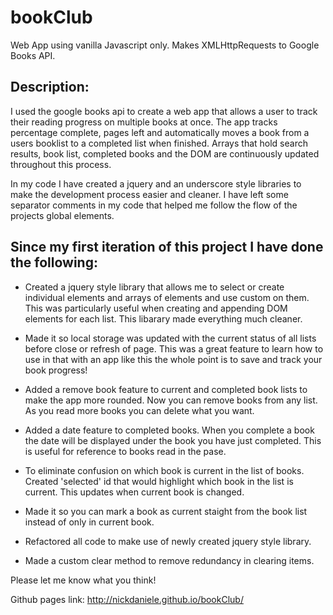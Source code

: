 # bookClub
Web App using vanilla Javascript only. Makes XMLHttpRequests to Google Books API.

## Description:
I used the google books api to create a web app that allows a user to track their reading progress on multiple books at once. The app tracks percentage complete, pages left and automatically moves a book from a users booklist to a completed list when finished. Arrays that hold search results, book list, completed books and the DOM are continuously updated throughout this process.

In my code I have created a jquery and an underscore style libraries to make the development process easier and cleaner. I have left some separator comments in my code that helped me follow the flow of the projects global elements.

## Since my first iteration of this project I have done the following: 

- Created a jquery style library that allows me to select or create individual elements and arrays of elements and use custom on them. This was particularly useful when creating and appending DOM elements for each list. This libarary made everything much cleaner.

- Made it so local storage was updated with the current status of all lists before close or refresh of page. This was a great feature to learn how to use in that with an app like this the whole point is to save and track your book progress!

- Added a remove book feature to current and completed book lists to make the app more rounded. Now you can remove books from any list. As you read more books you can delete what you want.

- Added a date feature to completed books. When you complete a book the date will be displayed under the book you have just completed. This is useful for reference to books read in the pase.

- To eliminate confusion on which book is current in the list of books. Created 'selected' id that would highlight which book in the list is current. This updates when current book is changed. 

- Made it so you can mark a book as current staight from the book list instead of only in current book.

- Refactored all code to make use of newly created jquery style library.

- Made a custom clear method to remove redundancy in clearing items.


Please let me know what you think!

Github pages link:   http://nickdaniele.github.io/bookClub/


